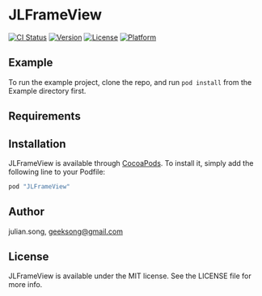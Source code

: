 # JLFrameView

[![CI Status](http://img.shields.io/travis/julian.song/JLFrameView.svg?style=flat)](https://travis-ci.org/julian.song/JLFrameView)
[![Version](https://img.shields.io/cocoapods/v/JLFrameView.svg?style=flat)](http://cocoapods.org/pods/JLFrameView)
[![License](https://img.shields.io/cocoapods/l/JLFrameView.svg?style=flat)](http://cocoapods.org/pods/JLFrameView)
[![Platform](https://img.shields.io/cocoapods/p/JLFrameView.svg?style=flat)](http://cocoapods.org/pods/JLFrameView)

## Example

To run the example project, clone the repo, and run `pod install` from the Example directory first.

## Requirements

## Installation

JLFrameView is available through [CocoaPods](http://cocoapods.org). To install
it, simply add the following line to your Podfile:

```ruby
pod "JLFrameView"
```

## Author

julian.song, geeksong@gmail.com

## License

JLFrameView is available under the MIT license. See the LICENSE file for more info.
